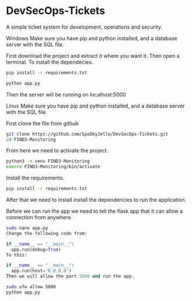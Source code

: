 # DevSecOps-Tickets
A simple ticket system for development, operations and security.

Windows
Make sure you have pip and python installed, and a database server with the SQL file.

First download the project and extract it where you want it. Then open a terminal. To install the dependecies.

```bash
pip install -r requirements.txt 
```

```bash
python app.py
```

Then the server will be running on localhost:5000

Linux
Make sure you have pip and python installed, and a database server with the SQL file.

First clone the file from github

```bash
git clone https://github.com/SpoOkyJelle/DevSecOps-Tickets.git
cd FIND3-Monitoring
```
From here we need to activate the project.

```bash
python3 -m venv FIND3-Monitoring
source FIND3-Monitoring/bin/activate
```
Install the requirements.

```bash
pip install -r requirements.txt 
```
After that we need to install install the dependencies to run the application.

Before we can run the app we need to tell the flask app that it can allow a connection from anywhere.
```bash
sudo nano app.py
Change the following code from:
```
```python
if __name__ == "__main__":
  app.run(debug=True)
To this:
```

```python
if __name__ == "__main__":
  app.run(host='0.0.0.0')
Then we will allow the port 5000 and run the app.
```

```bash
sudo ufw allow 5000
python app.py
```
